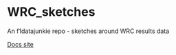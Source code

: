 # WRC_sketches
An f1datajunkie repo - sketches around WRC results data

[Docs site](https://psychemedia.github.io/WRC_sketches)
